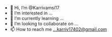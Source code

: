 - 👋 Hi, I’m @Karrivamsi17
- 👀 I’m interested in ...
- 🌱 I’m currently learning ...
- 💞️ I’m looking to collaborate on ...
- 📫 How to reach me ...karriv17402@gmail.com

<!---
Karrivamsi17/Karrivamsi17 is a ✨ special ✨ repository because its `README.md` (this file) appears on your GitHub profile.
You can click the Preview link to take a look at your changes.
--->
